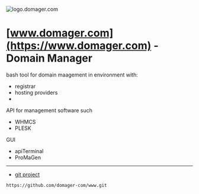 ![logo.domager.com](https://github.com/domager-com/logo/1/cover.png)

# [www.domager.com](https://www.domager.com) - Domain Manager

bash tool for domain maagement in environment with:

+ registrar
+ hosting providers
+ 


API for management software such
+ WHMCS
+ PLESK

GUI
+ apiTerminal
+ ProMaGen


---
+ [git project](https://github.com/domager-com/)

```
https://github.com/domager-com/www.git
```
